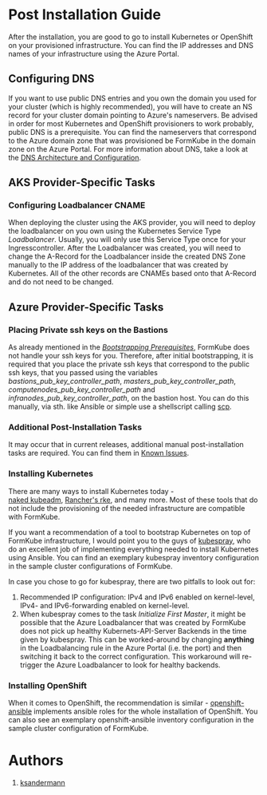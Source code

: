 # Post Installation Guide

After the installation, you are good to go to install Kubernetes or OpenShift on your provisioned infrastructure.
You can find the IP addresses and DNS names of your infrastructure using the Azure Portal.

## Configuring DNS

If you want to use public DNS entries and you own the domain you used for your cluster (which is highly recommended),
you will have to create an NS record for your cluster domain pointing to Azure's nameservers.
Be advised in order for most Kubernetes and OpenShift provisioners to work probably, public DNS is a prerequisite.
You can find the nameservers that correspond to the Azure domain zone that was provisioned be FormKube in the domain 
zone on the Azure Portal.
For more information about DNS, take a look at the [DNS Architecture and Configuration](dns.md).

## AKS Provider-Specific Tasks

### Configuring Loadbalancer CNAME

When deploying the cluster using the AKS provider, you will need to deploy the loadbalancer on you own using the Kubernetes
Service Type *Loadbalancer*. Usually, you will only use this Service Type once for your Ingresscontroller. After the 
Loadbalancer was created, you will need to change the A-Record for the Loadbalancer inside the created DNS Zone manually
to the IP address of the loadbalancer that was created by Kubernetes. All of the other records are CNAMEs based onto 
that A-Record and do not need to be changed.

## Azure Provider-Specific Tasks

### Placing Private ssh keys on the Bastions

As already mentioned in the [*Bootstrapping Prerequisites*](prerequisites.md), FormKube does not handle your ssh keys
for you. Therefore, after initial bootstrapping, it is required that you place the private ssh keys that correspond to
the public ssh keys, that you passed using the variables *bastions_pub_key_controller_path*,
*masters_pub_key_controller_path*, *computenodes_pub_key_controller_path* and *infranodes_pub_key_controller_path*, on
the bastion host. You can do this manually, via sth. like Ansible or simple use a shellscript calling 
[scp](https://linux.die.net/man/1/scp).

### Additional Post-Installation Tasks

It may occur that in current releases, additional manual post-installation tasks are required.
You can find them in [Known Issues](./known_issues.mdn).

### Installing Kubernetes

There are many ways to install Kubernetes today -  
[naked kubeadm](https://kubernetes.io/docs/setup/production-environment/tools/kubeadm/create-cluster-kubeadm/),
[Rancher's rke](https://rancher.com/docs/rke/latest/en/), and many more. Most of these tools that do not include
the provisioning of the needed infrastructure are compatible with FormKube.

If you want a recommendation of a tool to bootstrap Kubernetes on top of FormKube infrastructure, I would point you to 
the guys of [kubespray](https://github.com/kubernetes-sigs/kubespray), who do an excellent job of implementing everything
needed to install Kubernetes using Ansible. You can find an exemplary kubespray inventory configuration in the sample
cluster configurations of FormKube.

In case you chose to go for kubespray, there are two pitfalls to look out for:
1. Recommended IP configuration: IPv4 and IPv6 enabled on kernel-level, IPv4- and IPv6-forwarding enabled on kernel-level.
1. When kubespray comes to the task *Initialize First Master*, it might be possible that the Azure Loadbalancer that was
created by FormKube does not pick up healthy Kubernets-API-Server Backends in the time given by kubespray. This can be
worked-around by changing **anything** in the Loadbalancing rule in the Azure Portal (i.e. the port) and then switching
it back to the correct configuration. This workaround will re-trigger the Azure Loadbalancer to look for healthy backends.

### Installing OpenShift

When it comes to OpenShift, the recommendation is similar - 
[openshift-ansible](https://github.com/openshift/openshift-ansible) implements ansible roles for the whole installation
of OpenShift. You can also see an exemplary openshift-ansible inventory configuration in the sample cluster
configuration of FormKube.



# Authors
1. [ksandermann](https://github.com/ksandermann)